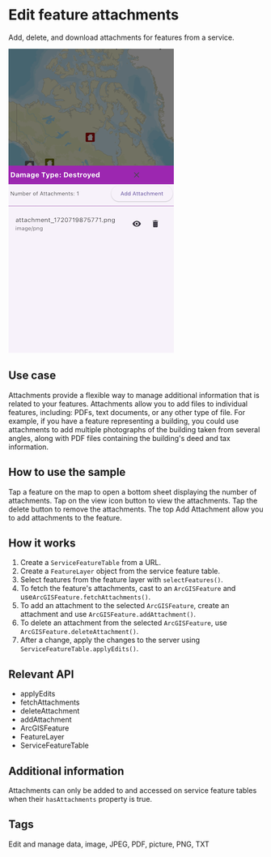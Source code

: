# Edit feature attachments

Add, delete, and download attachments for features from a service.

![Image of edit feature attachments](edit_feature_attachments.png)

## Use case

Attachments provide a flexible way to manage additional information that is related to your features. Attachments allow you to add files to individual features, including: PDFs, text documents, or any other type of file. For example, if you have a feature representing a building, you could use attachments to add multiple photographs of the building taken from several angles, along with PDF files containing the building's deed and tax information.

## How to use the sample

Tap a feature on the map to open a bottom sheet displaying the number of attachments. Tap on the view icon button to view the attachments. Tap the delete button to remove the attachments. The top Add Attachment allow you to add attachments to the feature.

## How it works

1. Create a `ServiceFeatureTable` from a URL.
2. Create a `FeatureLayer` object from the service feature table.
3. Select features from the feature layer with `selectFeatures()`.
4. To fetch the feature's attachments, cast to an `ArcGISFeature` and use`ArcGISFeature.fetchAttachments()`.
5. To add an attachment to the selected `ArcGISFeature`, create an attachment and use `ArcGISFeature.addAttachment()`.
6. To delete an attachment from the selected `ArcGISFeature`, use `ArcGISFeature.deleteAttachment()`.
7. After a change, apply the changes to the server using `ServiceFeatureTable.applyEdits()`.

## Relevant API

* applyEdits
* fetchAttachments
* deleteAttachment
* addAttachment
* ArcGISFeature
* FeatureLayer
* ServiceFeatureTable

## Additional information

Attachments can only be added to and accessed on service feature tables when their `hasAttachments` property is true.

## Tags

Edit and manage data, image, JPEG, PDF, picture, PNG, TXT
